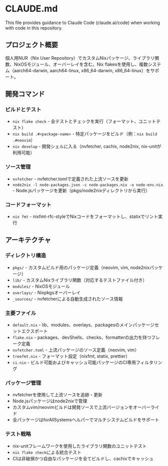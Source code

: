 # CLAUDE.md

This file provides guidance to Claude Code (claude.ai/code) when working with code in this repository.

## プロジェクト概要

個人用NUR（Nix User Repository）でカスタムNixパッケージ、ライブラリ関数、NixOSモジュール、オーバーレイを含む。Nix flakesを使用し、複数システム（aarch64-darwin, aarch64-linux, x86_64-darwin, x86_64-linux）をサポート。

## 開発コマンド

### ビルドとテスト

- `nix flake check` - 全テストとチェックを実行（フォーマット、ユニットテスト）
- `nix build .#<package-name>` - 特定パッケージをビルド（例：`nix build .#neovim`）
- `nix develop` - 開発シェルに入る（nvfetcher, cachix, node2nix, nix-unitが利用可能）

### ソース管理

- `nvfetcher` - nvfetcher.tomlで定義された上流ソースを更新
- `node2nix -l node-packages.json -c node-packages.nix -o node-env.nix` - Node.jsパッケージを更新（pkgs/node2nixディレクトリから実行）

### コードフォーマット

- `nix fmt` - nixfmt-rfc-styleでNixコードをフォーマットし、statixでリント実行

## アーキテクチャ

### ディレクトリ構造

- `pkgs/` - カスタムビルド用のパッケージ定義（neovim, vim, node2nixパッケージ）
- `lib/` - カスタムNixライブラリ関数（対応するテストファイル付き）
- `modules/` - NixOSモジュール
- `overlays/` - Nixpkgsオーバーレイ
- `_sources/` - nvfetcherによる自動生成されたソース情報

### 主要ファイル

- `default.nix` - lib、modules、overlays、packagesのメインパッケージセットエクスポート
- `flake.nix` - packages、devShells、checks、formatterの出力を持つフレーク定義
- `nvfetcher.toml` - 上流パッケージのソース定義（neovim, vim）
- `treefmt.nix` - フォーマット設定（nixfmt, statix, prettier）
- `ci.nix` - ビルド可能およびキャッシュ可能パッケージのCI専用フィルタリング

### パッケージ管理

- nvfetcherを使用して上流ソースを追跡・更新
- Node.jsパッケージはnode2nixで管理
- カスタムvim/neovimビルドは開発ソースで上流バージョンをオーバーライド
- 全パッケージはforAllSystemsヘルパーでマルチシステムビルドをサポート

### テスト戦略

- nix-unitフレームワークを使用したライブラリ関数のユニットテスト
- `nix flake check`による統合テスト
- CIは非破損かつ自由なパッケージを全てビルドし、cachixでキャッシュ
